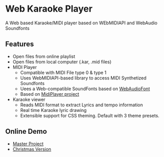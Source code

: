 # Web Karaoke Player

A Web based Karaoke/MIDI player based on WEbMIDIAPI and WebAudio Soundfonts

## Features

* Open files from online playlist 
* Open files from local computer (.kar, .mid files)
* MIDI Player
  * Compatible with MIDI File type 0 & type 1
  * Uses WebMIDIAPI-based library to access MIDI Synthetized Soundfonts
  * Uees a Web-compatible SoundFonts based on [WebAudioFont](https://github.com/surikov/webaudiofont)
  * Based on [MidiPlayer project](https://github.com/fraigo/javascript-midi-player)
* Karaoke viewer
  * Reads MIDI format to extract Lyrics and tempo information
  * Real time Karaoke lyric drawing
  * Extensible support for CSS theming. Default with 3 theme presets.


## Online Demo

* [Master Project](https://fraigo.github.io/karaoke-player/)
* [Christmas Version](https://web-karaoke.herokuapp.com/)


